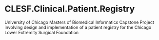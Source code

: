 # CLESF.Clinical.Patient.Registry
University of Chicago Masters of Biomedical Informatics Capstone Project involving design and implementation of a patient registry for the Chicago Lower Extremity Surgical Foundation

